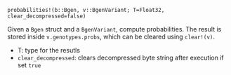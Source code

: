 ```
probabilities!(b::Bgen, v::BgenVariant; T=Float32, clear_decompressed=false)
```

Given a `Bgen` struct and a `BgenVariant`, compute probabilities. The result is stored inside `v.genotypes.probs`, which can be cleared using `clear!(v)`.

  * T: type for the resutls
  * `clear_decompressed`: clears decompressed byte string after execution if set `true`
